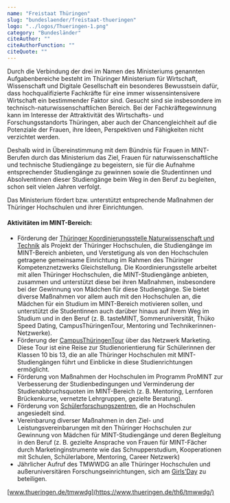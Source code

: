 ```yaml
---
name: "Freistaat Thüringen"
slug: "bundeslaender/freistaat-thueringen"
logo: "../logos/Thueringen-1.png"
category: "Bundesländer"
citeAuthor: ""
citeAuthorFunction: ""
citeQuote: ""
---
```


Durch die Verbindung der drei im Namen des Ministeriums genannten Aufgabenbereiche besteht im Thüringer Ministerium für Wirtschaft, Wissenschaft und Digitale Gesellschaft ein besonderes Bewusstsein dafür, dass hochqualifizierte Fachkräfte für eine immer wissensintensivere Wirtschaft ein bestimmender Faktor sind. Gesucht sind sie insbesondere im technisch-naturwissenschaftlichen Bereich. Bei der Fachkräftegewinnung kann im Interesse der Attraktivität des Wirtschafts- und Forschungsstandorts Thüringen, aber auch der Chancengleichheit auf die Potenziale der Frauen, ihre Ideen, Perspektiven und Fähigkeiten nicht verzichtet werden.

Deshalb wird in Übereinstimmung mit dem Bündnis für Frauen in MINT-Berufen durch das Ministerium das Ziel, Frauen für naturwissenschaftliche und technische Studiengänge zu begeistern, sie für die Aufnahme entsprechender Studiengänge zu gewinnen sowie die Studentinnen und Absolventinnen dieser Studiengänge beim Weg in den Beruf zu begleiten, schon seit vielen Jahren verfolgt.

Das Ministerium fördert bzw. unterstützt entsprechende Maßnahmen der Thüringer Hochschulen und ihrer Einrichtungen.

#### Aktivitäten im MINT-Bereich:

- Förderung der [Thüringer Koordinierungsstelle Naturwissenschaft und Technik](http://www.thueko.de/) als Projekt der Thüringer Hochschulen, die Studiengänge im MINT-Bereich anbieten, und Verstetigung als von den Hochschulen getragene gemeinsame Einrichtung im Rahmen des Thüringer Kompetenznetzwerks Gleichstellung. Die Koordinierungsstelle arbeitet mit allen Thüringer Hochschulen, die MINT-Studiengänge anbieten, zusammen und unterstützt diese bei ihren Maßnahmen, insbesondere bei der Gewinnung von Mädchen für diese Studiengänge. Sie bietet diverse Maßnahmen vor allem auch mit den Hochschulen an, die Mädchen für ein Studium im MINT-Bereich motivieren sollen, und unterstützt die Studentinnen auch darüber hinaus auf ihrem Weg im Studium und in den Beruf (z. B. tasteMINT, Sommeruniversität, Thüko Speed Dating, CampusThüringenTour, Mentoring und Technikerinnen-Netzwerke).
- Förderung der [CampusThüringenTour](http://www.thueko.de/schuelerinnen/campusthueringentour/) über das Netzwerk Marketing. Diese Tour ist eine Reise zur Studienorientierung für Schülerinnen der Klassen 10 bis 13, die an alle Thüringer Hochschulen mit MINT-Studiengängen führt und Einblicke in diese Studienrichtungen ermöglicht.
- Förderung von Maßnahmen der Hochschulen im Programm ProMINT zur Verbesserung der Studienbedingungen und Verminderung der Studienabbruchsquoten im MINT-Bereich (z. B. Mentoring, Lernforen Brückenkurse, vernetzte Lehrgruppen, gezielte Beratung).
- Förderung von [Schülerforschungszentren](https://www.stift-thueringen.de/engagement/jungforscher-thueringen/schuelerforschungszentren-thueringen.html), die an Hochschulen angesiedelt sind.
- Vereinbarung diverser Maßnahmen in den Ziel- und Leistungsvereinbarungen mit den Thüringer Hochschulen zur Gewinnung von Mädchen für MINT-Studiengänge und deren Begleitung in den Beruf (z. B. gezielte Ansprache von Frauen für MINT-Fächer durch Marketinginstrumente wie das Schnupperstudium, Kooperationen mit Schulen, Schülerlabore, Mentoring, Career Netzwerk)
- Jährlicher Aufruf des TMWWDG an alle Thüringer Hochschulen und außeruniversitären Forschungseinrichtungen, sich am [Girls'Day](http://www.girls-day.de/) zu beteiligen.

[www.thueringen.de/tmwwdg](https://www.thueringen.de/th6/tmwwdg/)
